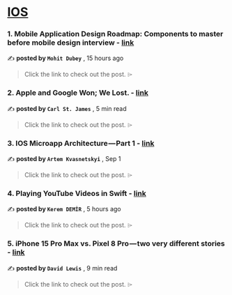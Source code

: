 
<h1><a href=https://medium.com/tag/ios/recommended target="_blank" rel="noopener noreferrer">IOS</a></h1>
<h3>1. Mobile Application Design Roadmap: Components to master before mobile design interview - <a href=https://medium.com/@mohitdubey_83162/mobile-application-design-roadmap-mastering-development-and-design-interviews-b8c3f2e48ca5?source=tag_recommended_feed---------0-84----------ios----------a15de15a_bae8_4e33_b8ee_c60a6df3eb88------- target="_blank" rel="noopener noreferrer">link</a></h3>

✍️ **posted by `Mohit Dubey`** <date> , 15 hours ago</date>

<blockquote>Click the link to check out the post. ⌲</blockquote>

<h3>2. Apple and Google Won; We Lost. - <a href=https://medium.com/@carlst-james/apple-and-google-won-we-lost-2895488191d1?source=tag_recommended_feed---------1-107----------ios----------a15de15a_bae8_4e33_b8ee_c60a6df3eb88------- target="_blank" rel="noopener noreferrer">link</a></h3>

✍️ **posted by `Carl St. James`** <date> , 5 min read</date>

<blockquote>Click the link to check out the post. ⌲</blockquote>

<h3>3. IOS Microapp Architecture — Part 1 - <a href=https://medium.com/@artemkvasnetcky/ios-microapp-architecture-part-1-50cd2bcaccd6?source=tag_recommended_feed---------2-85----------ios----------a15de15a_bae8_4e33_b8ee_c60a6df3eb88------- target="_blank" rel="noopener noreferrer">link</a></h3>

✍️ **posted by `Artem Kvasnetskyi`** <date> , Sep 1</date>

<blockquote>Click the link to check out the post. ⌲</blockquote>

<h3>4. Playing YouTube Videos in Swift - <a href=https://medium.com/@keremdemirios/playing-youtube-videos-in-swift-7f9b0b81c71a?source=tag_recommended_feed---------3-84----------ios----------a15de15a_bae8_4e33_b8ee_c60a6df3eb88------- target="_blank" rel="noopener noreferrer">link</a></h3>

✍️ **posted by `Kerem DEMİR`** <date> , 5 hours ago</date>

<blockquote>Click the link to check out the post. ⌲</blockquote>

<h3>5. iPhone 15 Pro Max vs. Pixel 8 Pro — two very different stories - <a href=https://medium.com/macoclock/iphone-15-pro-max-vs-pixel-8-pro-two-very-different-stories-68938a6d749f?source=tag_recommended_feed---------4-107----------ios----------a15de15a_bae8_4e33_b8ee_c60a6df3eb88------- target="_blank" rel="noopener noreferrer">link</a></h3>

✍️ **posted by `David Lewis`** <date> , 9 min read</date>

<blockquote>Click the link to check out the post. ⌲</blockquote>

